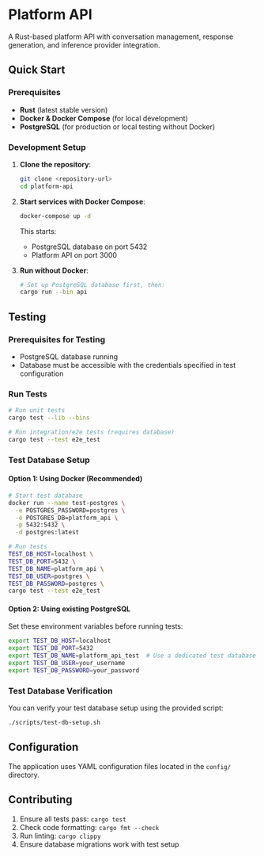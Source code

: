 # Platform API

A Rust-based platform API with conversation management, response generation, and inference provider integration.

## Quick Start

### Prerequisites

- **Rust** (latest stable version)
- **Docker & Docker Compose** (for local development)
- **PostgreSQL** (for production or local testing without Docker)

### Development Setup

1. **Clone the repository**:
   ```bash
   git clone <repository-url>
   cd platform-api
   ```

2. **Start services with Docker Compose**:
   ```bash
   docker-compose up -d
   ```

   This starts:
   - PostgreSQL database on port 5432
   - Platform API on port 3000

3. **Run without Docker**:
   ```bash
   # Set up PostgreSQL database first, then:
   cargo run --bin api
   ```

## Testing

### Prerequisites for Testing

- PostgreSQL database running
- Database must be accessible with the credentials specified in test configuration

### Run Tests

```bash
# Run unit tests
cargo test --lib --bins

# Run integration/e2e tests (requires database)
cargo test --test e2e_test
```

### Test Database Setup

#### Option 1: Using Docker (Recommended)
```bash
# Start test database
docker run --name test-postgres \
  -e POSTGRES_PASSWORD=postgres \
  -e POSTGRES_DB=platform_api \
  -p 5432:5432 \
  -d postgres:latest

# Run tests
TEST_DB_HOST=localhost \
TEST_DB_PORT=5432 \
TEST_DB_NAME=platform_api \
TEST_DB_USER=postgres \
TEST_DB_PASSWORD=postgres \
cargo test --test e2e_test
```

#### Option 2: Using existing PostgreSQL
Set these environment variables before running tests:
```bash
export TEST_DB_HOST=localhost
export TEST_DB_PORT=5432
export TEST_DB_NAME=platform_api_test  # Use a dedicated test database
export TEST_DB_USER=your_username
export TEST_DB_PASSWORD=your_password
```

### Test Database Verification

You can verify your test database setup using the provided script:
```bash
./scripts/test-db-setup.sh
```

## Configuration

The application uses YAML configuration files located in the `config/` directory.

## Contributing

1. Ensure all tests pass: `cargo test`
2. Check code formatting: `cargo fmt --check`
3. Run linting: `cargo clippy`
4. Ensure database migrations work with test setup

